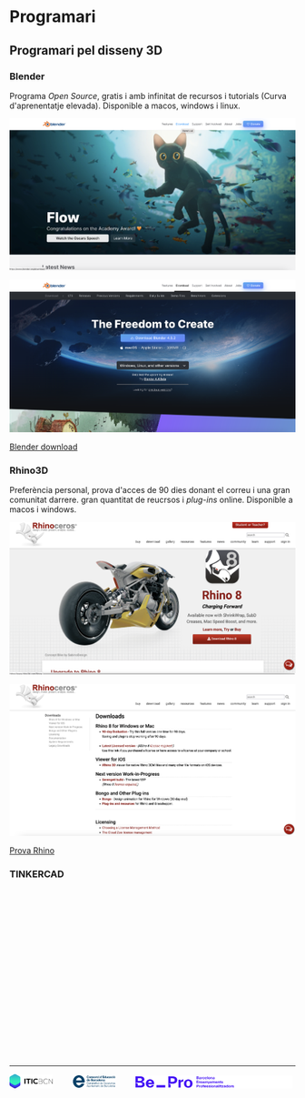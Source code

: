 # Programari

## Programari pel disseny 3D

### Blender

Programa *Open Source*, gratis i amb infinitat de recursos i tutorials (Curva d'aprenentatje elevada). Disponible a macos, windows i linux. 

![Blender](./IMG/PROGRAMARI/BLENDER.png)

![Blender download](./IMG/PROGRAMARI/BLENDER_DOWNLOAD.png)

[Blender download](https://www.blender.org/download/)

### Rhino3D

Preferència personal, prova d'acces de 90 dies donant el correu i una gran comunitat darrere. gran quantitat de reucrsos i *plug-ins* online. Disponible a macos i windows.

![](./IMG/PROGRAMARI/RHINO.png)

![](./IMG/PROGRAMARI/RHINO_EVALUATION.png)

[Prova Rhino](https://www.rhino3d.com/download/)

### TINKERCAD



![]()

![]()

![]()

![]()

![]()

![]()

![]()

![]()

![]()

![]()






---
<p align="left">
  <img alt="Light" src="../IMG/LOGOS/logoITICBCN.png" width="15%">
&nbsp; &nbsp; &nbsp; &nbsp;
  <img alt="Dark" src="../IMG/LOGOS/logo_CEB.png" width="15%">
&nbsp; &nbsp; &nbsp; &nbsp;
  <img alt="Dark" src="../IMG/LOGOS/footer-logos-white.svg" width="55%">
</p>